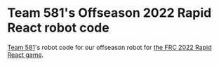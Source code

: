 # Team 581's Offseason 2022 Rapid React robot code

[Team 581](https://github.com/team581)'s robot code for our offseason robot for [the FRC 2022 Rapid React game](https://youtu.be/LgniEjI9cCM).
